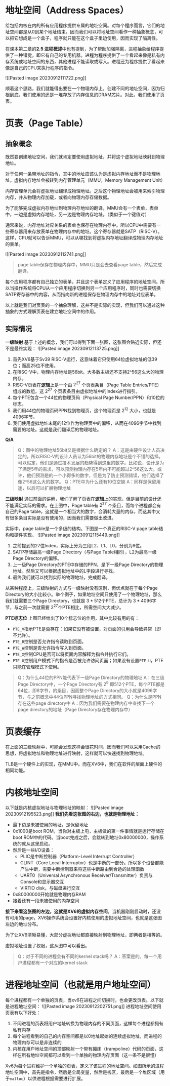 # 地址空间（Address Spaces）
给包括内核在内的所有应用程序提供专属的地址空间。对每个程序而言，它们的地址空间都是从0到某个地址结束。因而我们可以将地址空间看作一种抽象概念，可以把它想成是一个盒子，程序就只能在这个盒子里边使用，因而实现了隔离性。

在课本第二章的**2.5 进程概述**中也有提到，为了帮助加强隔离，进程抽象给程序提供了一种错觉，即它有自己的专用机器。进程为程序提供了一个看起来像是私有内存系统或地址空间的东西，其他进程不能读取或写入。进程还为程序提供了看起来像是自己的CPU来执行程序的指令。

![[Pasted image 20230912111722.png]]

顺着这个思路，我们就能得出要在一个物理内存上，创建不同的地址空间，因为归根到底，我们使用的还是一堆存放了内存信息的DRAM芯片。对此，我们使用了页表。

# 页表（Page Table）
## 抽象概念
既然要创建地址空间，我们就肯定要使用虚拟地址，并将这个虚拟地址映射到物理地址。

对于任何一条带地址的指令，其中的地址应该认为是虚拟内存地址而不是物理地址。虚拟内存地址会被转到内存管理单元（MMU，Memory Management Unit）

内存管理单元会将虚拟地址翻译成物理地址。之后这个物理地址会被用来索引物理内存，并从物理内存加载，或者向物理内存存储数据。

为了能够完成虚拟内存地址到物理内存地址的翻译，MMU会有一个表单，表单中，一边是虚拟内存地址，另一边是物理内存地址。（类似于一个键值对）

通常来说，内存地址对应关系的表单也保存在物理内存中。所以CPU中需要有一些寄存器用来存放表单在物理内存中的地址。这个寄存器就是SATP（RISC-V）。这样，CPU就可以告诉MMU，可以从哪找到将虚拟内存地址翻译成物理内存地址的表单。

![[Pasted image 20230912112741.png]]

>page table保存在物理内存中，MMU只是会去查看page table，然后完成翻译。

每个应用程序都有自己独立的表单，并且这个表单定义了应用程序的地址空间。所以当操作系统将CPU从一个应用程序切换到另一个应用程序时，同时也需要切换SATP寄存器中的内容，从而指向新的进程保存在物理内存中的地址对应表单。

以上就是我们对页表的一个抽象理解，这并不是实际的实现，但我们可以通过这种抽象的方式理解页表在建立地址空间中的作用。

## 实际情况
**一级映射**
基于上述的概念，我们可以得到下面一张图，这张图会贴近实际，但还不是最终实现：
![[Pasted image 20230912113725.png]]
1. 首先XV6基于Sv39 RISC-V运行，这意味着它只使用64位虚拟地址的低39位；而高25位不使用。
2. 在RISC-V中，物理内存地址是56bit。大多数主板还不支持2^56这么大的物理内存。
3. RISC-V页表在**逻辑**上是一个由 $2^{27}$ 个页表条目（Page Table Entries/PTE）组成的数组。这 $2^{27}$ 个页表条目由虚拟地址中的Index进行指引。
4. 每个PTE包含一个44位的物理页码（Physical Page Number/PPN）和10位的标志。
5. 我们用44位的物理页码PPN找到物理页，这个物理页是 $2^{12}$ 大小，也就是4096字节。
6. 我们使用虚拟地址末尾的12位作为物理页中的偏移，从而在4096字节中找到需要的地址。这就是我们翻译后的物理地址。

**Q/A**
>Q：图中的物理地址56bit又是根据什么确定的？
>A：这是由硬件设计人员决定的。所以RISC-V的设计人员认为56bit的物理内存地址是个不错的选择。可以假定，他们是通过技术发展的趋势得到这里的数字。比如说，设计是为了满足5年的需求，可以预测物理内存在5年内不可能超过2^56这么大。或许，他们预测是的一个小得多的数字，但是为了防止预测错误，他们选择了像2^56这么大的数字。
>Q：PTE中为什么还有10位空缺
>A：同样是保留用途，以后可以扩展物理地址

**三级映射**
通过前面的讲解，我们了解了页表在**逻辑**上的实现，但是目前的设计还不能满足实际的需求。在上图中，Page table有 $2^{27}$ 个条目，而每个进程都会有自己的Page table，这就是一个相当大的数字，会消耗大量的内存，而这其中又有很多条目实际是没有使用的，因而我们需要做出改进。

实际中，page table是一个多级的结构。下图是一个真正的RISC-V page table结构和硬件实现。
![[Pasted image 20230912115449.png]]
1. 之前提到的27位Index，实际上分为三段L2、L1、L0，分别为9位。
2. SATP存储最高一级Page Directory（与Page Table相同），L2为最高一级Page Directory的偏移。
3. 上一级Page Directory的PTE中存储的PPN，是下一级Page Directory的物理地址。然后又可以根据虚拟地址中的L字段进行寻找。
4. 最终我们就可以找到实际的物理地址，完成翻译。

从某种程度上，三级映射的方式与一级映射没有区别，但优点就在于每个Page Directory的大小比较小。举个例子，如果地址空间只使用了一个物理地址，那么我们就需要三个Page Directory，也就是 $3*512$个PTE，总计为 $3*4096$字节，与之前一次就需要 $2^{27}$个PTE相比，所需空间大大减少。

**PTE标志位**
上图已经给出了10个标志位的作用，其中比较有用的有：
- `PTE_V`指示PTE是否存在：如果它没有被设置，对页面的引用会导致异常（即不允许）。
- `PTE_R`控制是否允许指令读取到页面。
- `PTE_W`控制是否允许指令写入到页面。
- `PTE_X`控制CPU是否可以将页面内容解释为指令并执行它们。
- `PTE_U`控制用户模式下的指令是否被允许访问页面；如果没有设置`PTE_U`，PTE只能在管理模式下使用。

>Q：为什么44位的PPN能代表下一级Page Directory的物理地址
>A：在三级Page Directory中，一个Page Directory有 $2^9$ 即512个PTE，每个PTE都是64位，即8字节，的条目，因而整个Page Directory的大小就是4096字节，与之前概念中44位PPN寻找物理地址的方式相同。
>Q：为什么是PPN存在这些page directory中
>A：因为我们需要在物理内存中查找下一个page directory的地址（Page Directory存在物理内存中）

# 页表缓存
在上面的三级映射中，可能会发现这样会很花时间，因而我们可以采用Cache的思想，将虚拟地址和物理地址进行映射，这样就可以快速找到物理地址。

TLB是一个硬件上的实现，在MMU中。而在XV6中，我们在软件的层面上硬件的相同功能。

# 内核地址空间
以下就是内核虚拟地址与物理地址的映射：
![[Pasted image 20230912195523.png]]
**我们先看这张图的右边，也就是物理地址：**
- 最下边是未被使用的地址，是保留地址
- 0x1000是boot ROM，当你对主板上电，主板做的第一件事情就是运行存储在boot ROM中的代码。当boot完成之后，会跳转到地址0x80000000，操作系统的就从这里启动。
- 然后是一些I/O设备：
	- PLIC是中断控制器（Platform-Level Interrupt Controller）
	- CLINT（Core Local Interruptor）也是中断的一部分。所以多个设备都能产生中断，需要中断控制器来将这些中断路由到合适的处理函数
	- UART0（Universal Asynchronous Receiver/Transmitter）负责与Console和显示器交互
	- VIRTIO disk，与磁盘进行交互
- 0x80000000开始就是物理内存RAM
- 接着还有一段未被使用的内存空间

**接下来看这张图的左边，这就是XV6的虚拟内存空间**。当机器刚刚启动时，还没有可用的page，XV6操作系统会设置好内核使用的虚拟地址空间，也就是这张图左边的地址分布。

为了让XV6清晰易懂，大部分虚拟地址都直接映射到物理地址，即两者是相等的。

虚拟地址设置了权限，这从图中可以看出。

>Q：对于不同的进程会有不同的kernel stack吗？
>A：答案是的。每一个用户进程都有一个对应的kernel stack

# 进程地址空间（也就是用户地址空间）
每个进程都有一个单独的页表，当xv6在进程之间切换时，也会更改页表。以下就是进程地址空间：
![[Pasted image 20230912202751.png]]
进程地址空间使用页表有以下好处：
1. 不同进程的页表将用户地址转换为物理内存的不同页面，这样每个进程都拥有私有内存
2. 每个进程看到的自己的内存空间都是以0地址起始的连续虚拟地址，而进程的物理内存可以是非连续的
3. 内核在用户地址空间的顶部映射一个带有蹦床（trampoline）代码的页面，这样在所有地址空间都可以看到一个单独的物理内存页面（这一条不是很懂）

Xv6为每个进程维护一个单独的页表，定义了该进程的地址空间。如图所示的进程地址空间中，首先是指令，然后是全局变量，然后是栈区，最后是一个堆区域（用于`malloc`）以供进程根据需要进行扩展。










